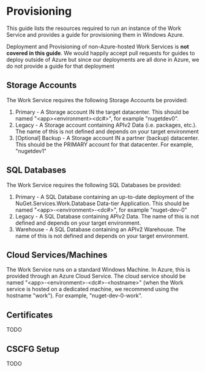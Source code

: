 # Provisioning
This guide lists the resources required to run an instance of the Work Service and provides a guide for provisioning them in Windows Azure.

Deployment and Provisioning of non-Azure-hosted Work Services is **not covered in this guide**. We would happily accept pull requests for guides to deploy outside of Azure but since our deployments are all done in Azure, we do not provide a guide for that deployment

## Storage Accounts
The Work Service requires the following Storage Accounts be provided:
1. Primary - A Storage account IN the target datacenter. This should be named "&lt;app&gt;&lt;environment&gt;&lt;dc#&gt;", for example "nugetdev0".
2. Legacy - A Storage account containing APIv2 Data (i.e. packages, etc.). The name of this is not defined and depends on your target environment
3. [Optional] Backup - A Storage account IN a partner (backup) datacenter. This should be the PRIMARY account for that datacenter. For example, "nugetdev1"

## SQL Databases
The Work Service requires the following SQL Databases be provided:
1. Primary - A SQL Database containing an up-to-date deployment of the NuGet.Services.Work.Database Data-tier Application. This should be named "&lt;app&gt;-&lt;environment&gt;-&lt;dc#&gt;", for example "nuget-dev-0"
2. Legacy - A SQL Database containing APIv2 Data. The name of this is not defined and depends on your target environment.
3. Warehouse - A SQL Database containing an APIv2 Warehouse. The name of this is not defined and depends on your target environment.

## Cloud Services/Machines
The Work Service runs on a standard Windows Machine. In Azure, this is provided through an Azure Cloud Service. The cloud service should be named "&lt;app&gt;-&lt;environment&gt;-&lt;dc#&gt;-&lt;hostname&gt;" (when the Work service is hosted on a dedicated machine, we recommend using the hostname "work"). For example, "nuget-dev-0-work".

## Certificates
TODO

## CSCFG Setup
TODO